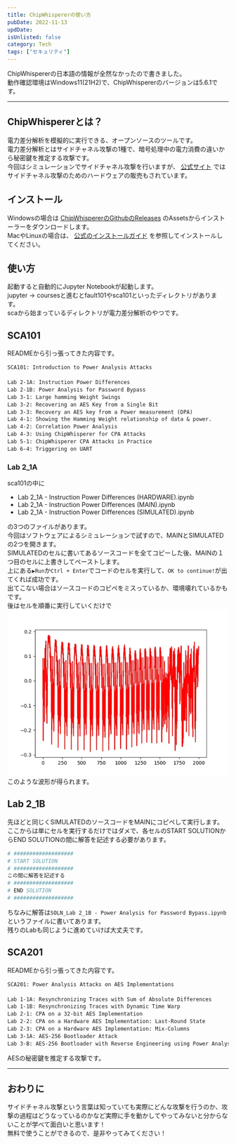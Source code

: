 ```yaml
---
title: ChipWhispererの使い方
pubDate: 2022-11-13
updDate: 
isUnlisted: false
category: Tech
tags: ["セキュリティ"]
---
```


ChipWhispererの日本語の情報が全然なかったので書きました。  
動作確認環境はWindows11(21H2)で、ChipWhispererのバージョンは5.6.1です。  

---

## ChipWhispererとは？

電力差分解析を模擬的に実行できる、オープンソースのツールです。  
電力差分解析とはサイドチャネル攻撃の1種で、暗号処理中の電力消費の違いから秘密鍵を推定する攻撃です。  
今回はシミュレーションでサイドチャネル攻撃を行いますが、
[公式サイト](https://www.newae.com/chipwhisperer)
ではサイドチャネル攻撃のためのハードウェアの販売もされています。  

## インストール

Windowsの場合は
[ChipWhispererのGithubのReleases](https://github.com/newaetech/chipwhisperer/releases)
のAssetsからインストーラーをダウンロードします。  
MacやLinuxの場合は、
[公式のインストールガイド](https://chipwhisperer.readthedocs.io/en/latest/index.html#install)
を参照してインストールしてください。  

## 使い方

起動すると自動的にJupyter Notebookが起動します。  
jupyter → coursesと進むとfault101やsca101といったディレクトリがあります。  
scaから始まっているディレクトリが電力差分解析のやつです。  

## SCA101

READMEから引っ張ってきた内容です。  

```txt
SCA101: Introduction to Power Analysis Attacks

Lab 2-1A: Instruction Power Differences
Lab 2-1B: Power Analysis for Password Bypass
Lab 3-1: Large hamming Weight Swings
Lab 3-2: Recovering an AES Key from a Single Bit
Lab 3-3: Recovery an AES key from a Power measurement (DPA)
Lab 4-1: Showing the Hamming Weight relationship of data & power.
Lab 4-2: Correlation Power Analysis
Lab 4-3: Using ChipWhisperer for CPA Attacks
Lab 5-1: ChipWhisperer CPA Attacks in Practice
Lab 6-4: Triggering on UART
```

### Lab 2_1A

sca101の中に

- Lab 2_1A - Instruction Power Differences (HARDWARE).ipynb
- Lab 2_1A - Instruction Power Differences (MAIN).ipynb
- Lab 2_1A - Instruction Power Differences (SIMULATED).ipynb

の3つのファイルがあります。  
今回はソフトウェアによるシミュレーションで試すので、MAINとSIMULATEDの2つを開きます。  
SIMULATEDのセルに書いてあるソースコードを全てコピーした後、MAINの１つ目のセルに上書きしてペーストします。  
上にある```▶Run```か```Ctrl + Enter```でコードのセルを実行して、```OK to continue!```が出てくれば成功です。  
出てこない場合はソースコードのコピペをミスっているか、環境壊れているかもです。  
後はセルを順番に実行していくだけで
![ChipWhisperer_21A](https://raw.githubusercontent.com/yashikota/blog/master/data/img/ChipWhisperer_21A.webp)
このような波形が得られます。  

## Lab 2_1B

先ほどと同じくSIMULATEDのソースコードをMAINにコピペして実行します。  
ここからは単にセルを実行するだけではダメで、各セルのSTART SOLUTIONからEND SOLUTIONの間に解答を記述する必要があります。  

```python
# ###################
# START SOLUTION
# ###################
この間に解答を記述する
# ###################
# END SOLUTION
# ###################
```

ちなみに解答は```SOLN_Lab 2_1B - Power Analysis for Password Bypass.ipynb```というファイルに書いてあります。  
残りのLabも同じように進めていけば大丈夫です。  

## SCA201

READMEから引っ張ってきた内容です。  

```txt
SCA201: Power Analysis Attacks on AES Implementations

Lab 1-1A: Resynchronizing Traces with Sum of Absolute Differences
Lab 1-1B: Resynchronizing Traces with Dynamic Time Warp
Lab 2-1: CPA on a 32-bit AES Implementation
Lab 2-2: CPA on a Hardware AES Implementation: Last-Round State
Lab 2-3: CPA on a Hardware AES Implementation: Mix-Columns
Lab 3-1A: AES-256 Bootloader Attack
Lab 3-B: AES-256 Bootloader with Reverse Engineering using Power Analysis
```

AESの秘密鍵を推定する攻撃です。  

---

## おわりに

サイドチャネル攻撃という言葉は知っていても実際にどんな攻撃を行うのか、攻撃の過程はどうなっているのかなど実際に手を動かしてやってみないと分からないことが学べて面白いと思います！  
無料で使うことができるので、是非やってみてください！  
